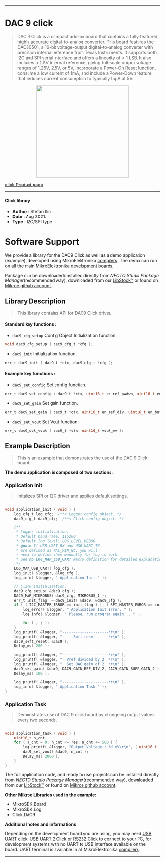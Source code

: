 
---
# DAC 9 click

> DAC 9 Click is a compact add-on board that contains a fully-featured, highly accurate digital-to-analog converter. This board features the DAC80501, a 16-bit voltage-output digital-to-analog converter with precision internal reference from Texas Instruments. It supports both I2C and SPI serial interface and offers a linearity of < 1 LSB. It also includes a 2.5V internal reference, giving full-scale output voltage ranges of 1.25V, 2.5V, or 5V, incorporate a Power-On Reset function, consume a low current of 1mA, and include a Power-Down feature that reduces current consumption to typically 15μA at 5V.

<p align="center">
  <img src="https://download.mikroe.com/images/click_for_ide/dac9_click.png" height=300px>
</p>

[click Product page](https://www.mikroe.com/dac-9-click)

---


#### Click library

- **Author**        : Stefan Ilic
- **Date**          : Aug 2021.
- **Type**          : I2C/SPI type


# Software Support

We provide a library for the DAC9 Click
as well as a demo application (example), developed using MikroElektronika
[compilers](https://www.mikroe.com/necto-studio).
The demo can run on all the main MikroElektronika [development boards](https://www.mikroe.com/development-boards).

Package can be downloaded/installed directly from *NECTO Studio Package Manager*(recommended way), downloaded from our [LibStock&trade;](https://libstock.mikroe.com) or found on [Mikroe github account](https://github.com/MikroElektronika/mikrosdk_click_v2/tree/master/clicks).

## Library Description

> This library contains API for DAC9 Click driver.

#### Standard key functions :

- `dac9_cfg_setup` Config Object Initialization function.
```c
void dac9_cfg_setup ( dac9_cfg_t *cfg );
```

- `dac9_init` Initialization function.
```c
err_t dac9_init ( dac9_t *ctx, dac9_cfg_t *cfg );
```

#### Example key functions :

- `dac9_set_config` Set config function.
```c
err_t dac9_set_config ( dac9_t *ctx, uint16_t en_ref_pwdwn, uint16_t en_dac_pwdwn );
```

- `dac9_set_gain` Set gain function.
```c
err_t dac9_set_gain ( dac9_t *ctx, uint16_t en_ref_div, uint16_t en_buff_gain );
```

- `dac9_set_vout` Set Vout function.
```c
err_t dac9_set_vout ( dac9_t *ctx, uint16_t vout_mv );
```

## Example Description

> This is an example that demonstrates the use of the DAC 9 Click board.

**The demo application is composed of two sections :**

### Application Init

> Initalizes SPI or I2C driver and applies default settings.

```c

void application_init ( void ) {
    log_cfg_t log_cfg;  /**< Logger config object. */
    dac9_cfg_t dac9_cfg;  /**< Click config object. */

    /** 
     * Logger initialization.
     * Default baud rate: 115200
     * Default log level: LOG_LEVEL_DEBUG
     * @note If USB_UART_RX and USB_UART_TX 
     * are defined as HAL_PIN_NC, you will 
     * need to define them manually for log to work. 
     * See @b LOG_MAP_USB_UART macro definition for detailed explanation.
     */
    LOG_MAP_USB_UART( log_cfg );
    log_init( &logger, &log_cfg );
    log_info( &logger, " Application Init " );

    // Click initialization.
    dac9_cfg_setup( &dac9_cfg );
    DAC9_MAP_MIKROBUS( dac9_cfg, MIKROBUS_1 );
    err_t init_flag  = dac9_init( &dac9, &dac9_cfg );
    if ( ( I2C_MASTER_ERROR == init_flag ) || ( SPI_MASTER_ERROR == init_flag ) ) {
        log_error( &logger, " Application Init Error. " );
        log_info( &logger, " Please, run program again... " );

        for ( ; ; );
    }
    log_printf( &logger, "---------------------\r\n" );
    log_printf( &logger, "     Soft reset      \r\n" );
    dac9_soft_reset( &dac9 );
    Delay_ms( 200 );
    
    log_printf( &logger, "---------------------\r\n" );
    log_printf( &logger, "  Vref divided by 2  \r\n" );
    log_printf( &logger, "  Set DAC gain of 2  \r\n" );
    dac9_set_gain( &dac9, DAC9_GAIN_REF_DIV_2, DAC9_GAIN_BUFF_GAIN_2 );
    Delay_ms( 100 );
    
    log_printf( &logger, "---------------------\r\n" );
    log_info( &logger, " Application Task " );
}

```

### Application Task

> Demonstrates use of DAC 9 click board by changeing output values every two seconds.

```c

void application_task ( void ) {
    uint16_t n_cnt;
    for ( n_cnt = 0; n_cnt <= res; n_cnt += 500 ) {
        log_printf( &logger, "Output Voltage : %d mV\r\n", ( uint16_t ) n_cnt );
        dac9_set_vout( &dac9, n_cnt );
        Delay_ms( 2000 );
    }
}

```

The full application code, and ready to use projects can be installed directly from *NECTO Studio Package Manager*(recommended way), downloaded from our [LibStock&trade;](https://libstock.mikroe.com) or found on [Mikroe github account](https://github.com/MikroElektronika/mikrosdk_click_v2/tree/master/clicks).

**Other Mikroe Libraries used in the example:**

- MikroSDK.Board
- MikroSDK.Log
- Click.DAC9

**Additional notes and informations**

Depending on the development board you are using, you may need
[USB UART click](https://www.mikroe.com/usb-uart-click),
[USB UART 2 Click](https://www.mikroe.com/usb-uart-2-click) or
[RS232 Click](https://www.mikroe.com/rs232-click) to connect to your PC, for
development systems with no UART to USB interface available on the board. UART
terminal is available in all MikroElektronika
[compilers](https://shop.mikroe.com/compilers).

---
